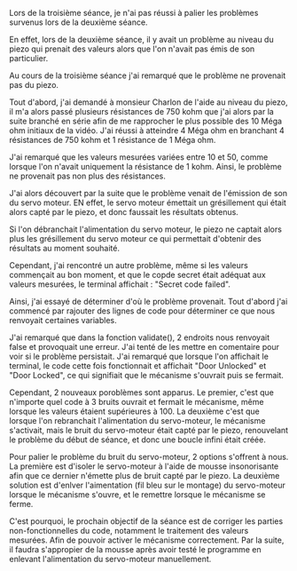 <p>Lors de la troisième séance, je n'ai pas réussi à palier les problèmes survenus lors de la deuxième séance.</p>

<p>En effet, lors de la deuxième séance, il y avait un problème au niveau du piezo qui prenait des valeurs alors que l'on n'avait pas émis de son particulier.</p>
<p>Au cours de la troisième séance j'ai remarqué que le problème ne provenait pas du piezo.</p>
<p>Tout d'abord, j'ai demandé à monsieur Charlon de l'aide au niveau du piezo, il m'a alors passé plusieurs résistances de 750 kohm que j'ai alors par la suite branché en série afin de me rapprocher le plus possible des 10 Méga ohm initiaux de la vidéo. J'ai réussi à atteindre 4 Méga ohm en branchant 4 résistances de 750 kohm et 1 résistance de 1 Méga ohm.</p>
<p>J'ai remarqué que les valeurs mesurées variées entre 10 et 50, comme lorsque l'on n'avait uniquement la résistance de 1 kohm. Ainsi, le problème ne provenait pas non plus des résistances.</p>
<p>J'ai alors découvert par la suite que le problème venait de l'émission de son du servo moteur. EN effet, le servo moteur émettait un grésillement qui était alors capté par le piezo, et donc faussait les résultats obtenus.</p>
<p>Si l'on débranchait l'alimentation du servo moteur, le piezo ne captait alors plus les grésillement du servo moteur ce qui permettait d'obtenir des résultats au moment souhaité.</p>

<p>Cependant, j'ai rencontré un autre problème, même si les valeurs commençait au bon moment, et que le copde secret était adéquat aux valeurs mesurées, le terminal affichait : "Secret code failed".</p>
<p>Ainsi, j'ai essayé de déterminer d'où le problème provenait. Tout d'abord j'ai commencé par rajouter des lignes de code pour déterminer ce que nous renvoyait certaines variables.</p>
<p>J'ai remarqué que dans la fonction validate(), 2 endroits nous renvoyait false et provoquait une erreur. J'ai tenté de les mettre en comentaire pour voir si le problème persistait. J'ai remarqué que lorsque l'on affichait le terminal, le code cette fois fonctionnait et affichait "Door Unlocked" et "Door Locked", ce qui signifiait que le mécanisme s'ouvrait puis se fermait.</p>
<p>Cependant, 2 nouveaux poroblèmes sont apparus. Le premier, c'est que n'importe quel code à 3 bruits ouvrait et fermait le mécanisme, même lorsque les valeurs étaient supérieures à 100. La deuxième c'est que lorsque l'on rebranchait l'alimentation du servo-moteur, le mécanisme s'activait, mais le bruit du servo-moteur était capté par le piezo, renouvelant le problème du début de séance, et donc une boucle infini était créée.</p>

<p>Pour palier le problème du bruit du servo-moteur, 2 options s'offrent à nous. La première est d'isoler le servo-moteur à l'aide de mousse insonorisante afin que ce dernier n'émette plus de bruit capté par le piezo. La deuxième solution est d'enlver l'aimentation (fil bleu sur le montage) du servo-moteur lorsque le mécanisme s'ouvre, et le remettre lorsque le mécanisme se ferme.</p>

<p>C'est pourquoi, le prochain objectif de la séance est de corriger les parties non-fonctionnelles du code, notamment le traitement des valeurs mesurées. Afin de pouvoir activer le mécanisme correctement. Par la suite, il faudra s'appropier de la mousse après avoir testé le programme en enlevant l'alimentation du servo-moteur manuellement.</p>
 
